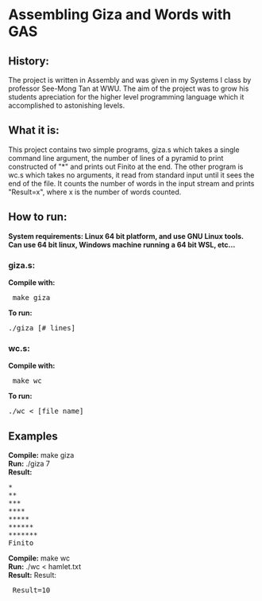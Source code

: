 # Assembling Giza and Words with GAS

## History:

The project is written in Assembly and was given in my Systems I class by professor See-Mong Tan at WWU. The aim of the project was to grow his students apreciation for the higher level programming language which it accomplished to astonishing levels.

## What it is:

This project contains two simple programs, giza.s which takes a single command line argument, the number of lines of a pyramid to print constructed of "*" and prints out Finito at the end. The other program is wc.s which takes no arguments, it read from standard input until it sees the end of the file. It counts the number of words in the input stream and prints "Result=x", where x is the number of words counted.

## How to run:

<b> System requirements: Linux 64 bit platform, and use GNU Linux tools. Can use 64 bit linux, Windows machine running a 64 bit WSL, etc... </b>

### giza.s:

<b>Compile with:</b>
<pre> make giza </pre>

<b>To run:</b>
<pre>./giza [# lines]</pre>

### wc.s:

<b>Compile with:</b>
<pre> make wc </pre>

<b>To run:</b>
<pre>./wc < [file name] </pre>

## Examples

<b>Compile:</b> make giza <br/>
<b>Run:</b> ./giza 7 <br/>
<b>Result:</b>
<pre>*
**
***
****
*****
******
*******
Finito </pre>

<b>Compile:</b> make wc <br/>
<b>Run:</b> ./wc < hamlet.txt <br/>
<b>Result:</b> Result: <br/>
<pre> Result=10 </pre>
  
  


